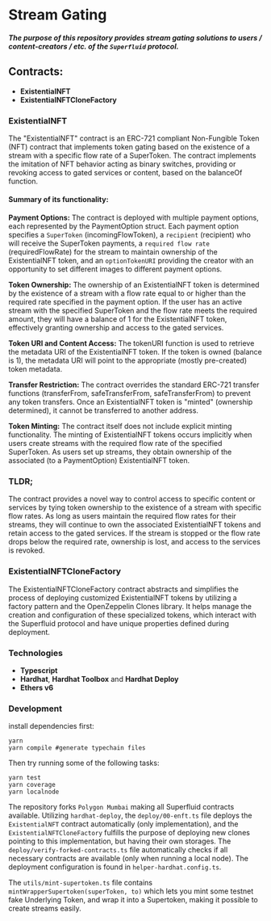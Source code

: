 # Stream Gating

##### The purpose of this repository provides stream gating solutions to <i>users</i> / <i>content-creators</i> / etc. of the `Superfluid` protocol.

## Contracts:
 - **ExistentialNFT**
 - **ExistentialNFTCloneFactory**


### ExistentialNFT
The "ExistentialNFT" contract is an ERC-721 compliant Non-Fungible Token (NFT) contract that implements token gating based on the existence of a stream with a specific flow rate of a SuperToken. The contract implements the imitation of NFT behavior acting as binary switches, providing or revoking access to gated services or content, based on the balanceOf function.

#### Summary of its functionality:

**Payment Options:** The contract is deployed with multiple payment options, each represented by the PaymentOption struct. Each payment option specifies a `SuperToken` (incomingFlowToken), a `recipient` (recipient) who will receive the SuperToken payments, a `required flow rate` (requiredFlowRate) for the stream to maintain ownership of the ExistentialNFT token, and an `optionTokenURI` providing the creator with an opportunity to set different images to different payment options.

**Token Ownership:**  The ownership of an ExistentialNFT token is determined by the existence of a stream with a flow rate equal to or higher than the required rate specified in the payment option. If the user has an active stream with the specified SuperToken and the flow rate meets the required amount, they will have a balance of 1 for the ExistentialNFT token, effectively granting ownership and access to the gated services.

**Token URI and Content Access:** The tokenURI function is used to retrieve the metadata URI of the ExistentialNFT token. If the token is owned (balance is 1), the metadata URI will point to the appropriate (mostly pre-created) token metadata.

**Transfer Restriction:** The contract overrides the standard ERC-721 transfer functions (transferFrom, safeTransferFrom, safeTransferFrom) to prevent any token transfers. Once an ExistentialNFT token is "minted" (ownership determined), it cannot be transferred to another address.

**Token Minting:** The contract itself does not include explicit minting functionality. The minting of ExistentialNFT tokens occurs implicitly when users create streams with the required flow rate of the specified SuperToken. As users set up streams, they obtain ownership of the associated (to a PaymentOption) ExistentialNFT token.

### TLDR;
The contract provides a novel way to control access to specific content or services by tying token ownership to the existence of a stream with specific flow rates. As long as users maintain the required flow rates for their streams, they will continue to own the associated ExistentialNFT tokens and retain access to the gated services. If the stream is stopped or the flow rate drops below the required rate, ownership is lost, and access to the services is revoked.

### ExistentialNFTCloneFactory
The ExistentialNFTCloneFactory contract abstracts and simplifies the process of deploying customized ExistentialNFT tokens by utilizing a factory pattern and the OpenZeppelin Clones library. It helps manage the creation and configuration of these specialized tokens, which interact with the Superfluid protocol and have unique properties defined during deployment.

### Technologies

- **Typescript**
- **Hardhat**, **Hardhat Toolbox** and **Hardhat Deploy**
- **Ethers v6**
  
### Development
install dependencies first:
```shell
yarn
yarn compile #generate typechain files
```
Then try running some of the following tasks:

```shell
yarn test
yarn coverage
yarn localnode
```

The repository forks `Polygon Mumbai` making all Superfluid contracts available. Utilizing `hardhat-deploy`, the `deploy/00-enft.ts` file deploys the `ExistentialNFT` contract automatically (only implementation), and the `ExistentialNFTCloneFactory` fulfills the purpose of deploying new clones pointing to this implementation, but having their own storages. The `deploy/verify-forked-contracts.ts` file automatically checks if all necessary contracts are available (only when running a local node). 
The deployment configuration is found in `helper-hardhat.config.ts`. 

The `utils/mint-supertoken.ts` file contains `mintWrapperSupertoken(superToken, to)` which lets you mint some testnet fake Underlying Token, and wrap it into a Supertoken, making it possible to create streams easily.
